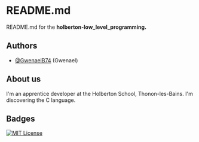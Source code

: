 # README.md

README.md for the **holberton-low_level_programming.**
## Authors

- [@GwenaelB74](https://www.github.com/GwenaelB74) (Gwenael)
## About us

I'm an apprentice developer at the Holberton School, Thonon-les-Bains. I'm discovering the C language.


## Badges

[![MIT License](https://www.vectorlogo.zone/logos/gnu_bash/gnu_bash-ar21.svg)](https://choosealicense.com/licenses/mit/)

